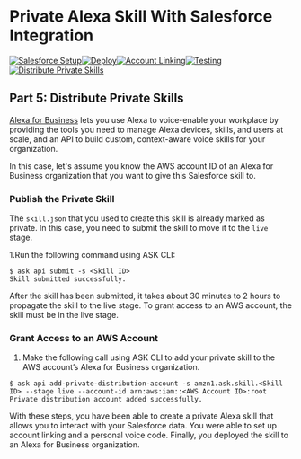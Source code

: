 # Private Alexa Skill With Salesforce Integration

[![Salesforce Setup](https://m.media-amazon.com/images/G/01/mobile-apps/dex/alexa/alexa-skills-kit/tutorials/tutorial-page-marker-1-done._TTH_.png)](./1-salesforce-setup.md)[![Deploy](https://m.media-amazon.com/images/G/01/mobile-apps/dex/alexa/alexa-skills-kit/tutorials/tutorial-page-marker-2-done._TTH_.png)](./2-deploy.md)[![Account Linking](https://m.media-amazon.com/images/G/01/mobile-apps/dex/alexa/alexa-skills-kit/tutorials/tutorial-page-marker-3-done._TTH_.png)](./3-account-linking.md)[![Testing](https://m.media-amazon.com/images/G/01/mobile-apps/dex/alexa/alexa-skills-kit/tutorials/tutorial-page-marker-4-done._TTH_.png)](./4-testing.md)[![Distribute Private Skills](https://m.media-amazon.com/images/G/01/mobile-apps/dex/alexa/alexa-skills-kit/tutorials/tutorial-page-marker-5-on._TTH_.png)](./5-distribute-private-skills.md)

## Part 5: Distribute Private Skills

[Alexa for Business](https://aws.amazon.com/) lets you use Alexa to voice-enable your workplace by providing  the tools you need to manage Alexa devices, skills, and users at scale, and  an API to build custom, context-aware voice skills for your organization. 

In this case, let's assume you know the AWS account ID of an Alexa for Business organization that you want to give this Salesforce skill to.

### Publish the Private Skill
The ```skill.json``` that you used to create this skill is already marked as private. In this case, you need to submit the skill to move it to the ```live``` stage.

1.Run the following command using ASK CLI:

```
$ ask api submit -s <Skill ID>
Skill submitted successfully.
```

After the skill has been submitted, it takes about 30 minutes to 2 hours to propagate the skill to the live stage. To grant access to an AWS account, the skill must be in the live stage. 

### Grant Access to an AWS Account

1. Make the following call using ASK CLI to add your private skill to the AWS account’s Alexa for Business organization.

```
$ ask api add-private-distribution-account -s amzn1.ask.skill.<Skill ID> --stage live --account-id arn:aws:iam::<AWS Account ID>:root
Private distribution account added successfully.
```

With these steps, you have been able to create a private Alexa skill that allows you to interact with your Salesforce data. You were able to set up account linking and a personal voice code. Finally, you deployed the skill to an Alexa for Business organization.